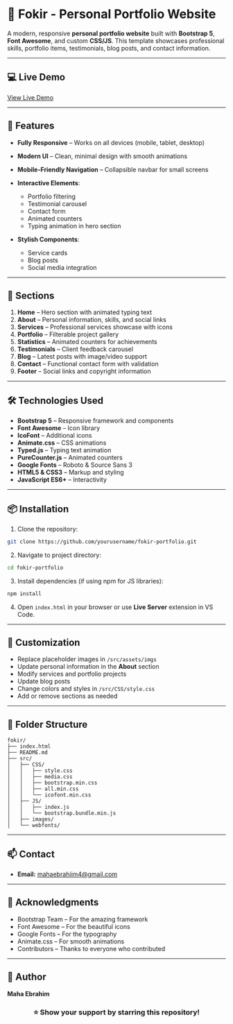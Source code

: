 # 🎨 Fokir - Personal Portfolio Website

A modern, responsive **personal portfolio website** built with **Bootstrap 5**, **Font Awesome**, and custom **CSS/JS**. This template showcases professional skills, portfolio items, testimonials, blog posts, and contact information.

---

## 💻 Live Demo

[View Live Demo](https://fokir-sable.vercel.app/)

---

## 🚀 Features

- **Fully Responsive** – Works on all devices (mobile, tablet, desktop)

- **Modern UI** – Clean, minimal design with smooth animations

- **Mobile-Friendly Navigation** – Collapsible navbar for small screens

- **Interactive Elements**:

  - Portfolio filtering
  - Testimonial carousel
  - Contact form
  - Animated counters
  - Typing animation in hero section

- **Stylish Components**:

  - Service cards
  - Blog posts
  - Social media integration

---

## 🌈 Sections

1. **Home** – Hero section with animated typing text
2. **About** – Personal information, skills, and social links
3. **Services** – Professional services showcase with icons
4. **Portfolio** – Filterable project gallery
5. **Statistics** – Animated counters for achievements
6. **Testimonials** – Client feedback carousel
7. **Blog** – Latest posts with image/video support
8. **Contact** – Functional contact form with validation
9. **Footer** – Social links and copyright information

---

## 🛠 Technologies Used

- **Bootstrap 5** – Responsive framework and components
- **Font Awesome** – Icon library
- **IcoFont** – Additional icons
- **Animate.css** – CSS animations
- **Typed.js** – Typing text animation
- **PureCounter.js** – Animated counters
- **Google Fonts** – Roboto & Source Sans 3
- **HTML5 & CSS3** – Markup and styling
- **JavaScript ES6+** – Interactivity

---

## 📦 Installation

1. Clone the repository:

```bash
git clone https://github.com/yourusername/fokir-portfolio.git
```

2. Navigate to project directory:

```bash
cd fokir-portfolio
```

3. Install dependencies (if using npm for JS libraries):

```bash
npm install
```

4. Open `index.html` in your browser or use **Live Server** extension in VS Code.

---

## 🎨 Customization

- Replace placeholder images in `/src/assets/imgs`
- Update personal information in the **About** section
- Modify services and portfolio projects
- Update blog posts
- Change colors and styles in `/src/CSS/style.css`
- Add or remove sections as needed

---

## 📂 Folder Structure

```
fokir/
├── index.html
├── README.md
├── src/
│   ├── CSS/
│   │   ├── style.css
│   │   ├── media.css
│   │   ├── bootstrap.min.css
│   │   ├── all.min.css
│   │   └── icofont.min.css
│   ├── JS/
│   │   ├── index.js
│   │   └── bootstrap.bundle.min.js
│   ├── images/
│   └── webfonts/
```

---

## 📫 Contact

- **Email:** [mahaebrahiim4@gmail.com](mailto:mahaebrahiim4@gmail.com)

---

## 🙏 Acknowledgments

- Bootstrap Team – For the amazing framework
- Font Awesome – For the beautiful icons
- Google Fonts – For the typography
- Animate.css – For smooth animations
- Contributors – Thanks to everyone who contributed

---

## 👤 Author

**Maha Ebrahim**

<div align="center">
  <h3>⭐ Show your support by starring this repository!</h3>
</div>
